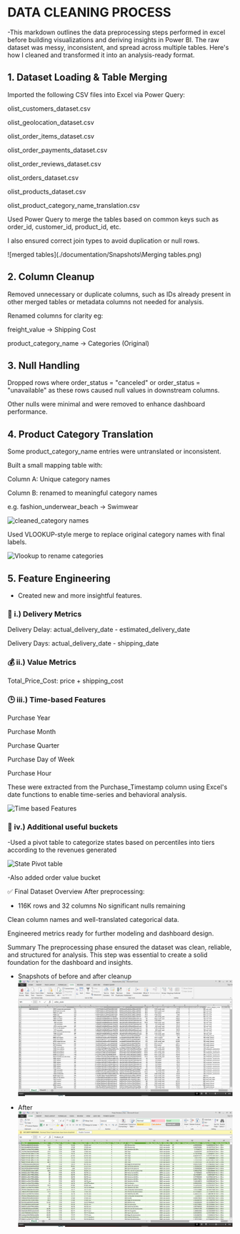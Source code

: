 # DATA CLEANING PROCESS

-This markdown outlines the data preprocessing steps performed in excel before building visualizations and deriving insights in Power BI. The raw dataset was messy, inconsistent, and spread across multiple tables. Here's how I cleaned and transformed it into  an analysis-ready format.

## 1. Dataset Loading & Table Merging
Imported the following CSV files into Excel via Power Query:

olist_customers_dataset.csv

olist_geolocation_dataset.csv

olist_order_items_dataset.csv

olist_order_payments_dataset.csv

olist_order_reviews_dataset.csv

olist_orders_dataset.csv

olist_products_dataset.csv

olist_product_category_name_translation.csv

Used Power Query to merge the tables based on common keys such as order_id, customer_id, product_id, etc.

I also ensured correct join types to avoid duplication or null rows.

![merged tables](./documentation/Snapshots\Merging tables.png)

## 2. Column Cleanup
Removed unnecessary or duplicate columns, such as IDs already present in other merged tables or metadata columns not needed for analysis.

Renamed columns for clarity eg:

freight_value -> Shipping Cost

product_category_name -> Categories (Original)


## 3. Null Handling
Dropped rows where order_status = "canceled" or order_status = "unavailable" as these rows caused null values in downstream columns.

Other nulls were minimal and were removed to enhance dashboard performance.

## 4. Product Category Translation
Some product_category_name entries were untranslated or inconsistent.

Built a small mapping table with:

Column A: Unique category names

Column B: renamed to meaningful category names

e.g. fashion_underwear_beach → Swimwear

![cleaned_category names](.documetation/SnapshotsProduct_Categories_subtable.png)

Used VLOOKUP-style merge to replace original category names with final labels.

![Vlookup to rename categories](.documentation/Vlookup_to_rename_categories.png)

## 5. Feature Engineering
- Created new and more insightful features.
### 🚚 i.) Delivery Metrics
Delivery Delay: actual_delivery_date - estimated_delivery_date

Delivery Days: actual_delivery_date - shipping_date

### 💰 ii.) Value Metrics
Total_Price_Cost: price + shipping_cost

### 🕒 iii.) Time-based Features
Purchase Year

Purchase Month

Purchase Quarter

Purchase Day of Week

Purchase Hour

These were extracted from the Purchase_Timestamp column using Excel's date functions to enable time-series and behavioral analysis.

![Time based Features](.documentation/Time_Based_Features.png)

### 🧺 iv.) Additional useful buckets
-Used a pivot table to categorize states based on percentiles into tiers according to the revenues generated

![State Pivot table](.documentation/State_Pivot_Table.png)

-Also added order value bucket

✅ Final Dataset Overview
After preprocessing:

- 116K rows and 32 columns
No significant nulls remaining

Clean column names and well-translated categorical data.

Engineered metrics ready for further modeling and dashboard design.

 Summary
The preprocessing phase ensured the dataset was clean, reliable, and structured for analysis. This step was essential to create a solid foundation for the dashboard and insights.

- Snapshots of before and after cleanup
![Before](/documentation/Snapshots/Before_Cleanup.png)

- After
![After](/documentation/Snapshots/After_Cleanup.png)